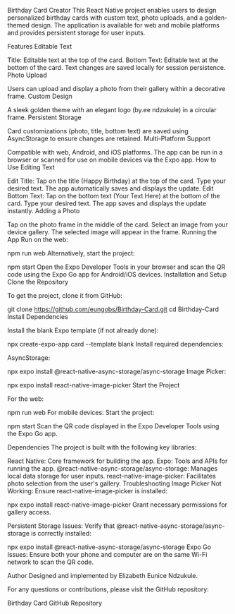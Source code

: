 Birthday Card Creator
This React Native project enables users to design personalized birthday cards with custom text, photo uploads, and a golden-themed design. The application is available for web and mobile platforms and provides persistent storage for user inputs.

Features
Editable Text

Title: Editable text at the top of the card.
Bottom Text: Editable text at the bottom of the card.
Text changes are saved locally for session persistence.
Photo Upload

Users can upload and display a photo from their gallery within a decorative frame.
Custom Design

A sleek golden theme with an elegant logo (by.ee ndzukule) in a circular frame.
Persistent Storage

Card customizations (photo, title, bottom text) are saved using AsyncStorage to ensure changes are retained.
Multi-Platform Support

Compatible with web, Android, and iOS platforms. The app can be run in a browser or scanned for use on mobile devices via the Expo app.
How to Use
Editing Text

Edit Title: Tap on the title (Happy Birthday) at the top of the card. Type your desired text. The app automatically saves and displays the update.
Edit Bottom Text: Tap on the bottom text (Your Text Here) at the bottom of the card. Type your desired text. The app saves and displays the update instantly.
Adding a Photo

Tap on the photo frame in the middle of the card. Select an image from your device gallery. The selected image will appear in the frame.
Running the App
Run on the web:

npm run web
Alternatively, start the project:

npm start
Open the Expo Developer Tools in your browser and scan the QR code using the Expo Go app for Android/iOS devices.
Installation and Setup
Clone the Repository

To get the project, clone it from GitHub:

git clone https://github.com/eungobs/Birthday-Card.git
cd Birthday-Card
Install Dependencies

Install the blank Expo template (if not already done):

npx create-expo-app card --template blank
Install required dependencies:

AsyncStorage:

npx expo install @react-native-async-storage/async-storage
Image Picker:

npx expo install react-native-image-picker
Start the Project

For the web:

npm run web
For mobile devices: Start the project:

npm start
Scan the QR code displayed in the Expo Developer Tools using the Expo Go app.

Dependencies
The project is built with the following key libraries:

React Native: Core framework for building the app.
Expo: Tools and APIs for running the app.
@react-native-async-storage/async-storage: Manages local data storage for user inputs.
react-native-image-picker: Facilitates photo selection from the user's gallery.
Troubleshooting
Image Picker Not Working: Ensure react-native-image-picker is installed:

npx expo install react-native-image-picker
Grant necessary permissions for gallery access.

Persistent Storage Issues: Verify that @react-native-async-storage/async-storage is correctly installed:

npx expo install @react-native-async-storage/async-storage
Expo Go Issues: Ensure both your phone and computer are on the same Wi-Fi network to scan the QR code.

Author
Designed and implemented by Elizabeth Eunice Ndzukule.

For any questions or contributions, please visit the GitHub repository:

Birthday Card GitHub Repository
